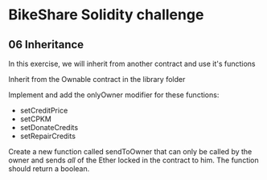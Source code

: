 # BikeShare Solidity challenge

## 06 Inheritance

In this exercise, we will inherit from another contract and use it's functions

Inherit from the Ownable contract in the library folder

Implement and add the onlyOwner modifier for these functions:

- setCreditPrice
- setCPKM
- setDonateCredits
- setRepairCredits

Create a new function called sendToOwner that can only be called by the owner and sends *all* of the Ether locked in the contract to him. The function should return a boolean.